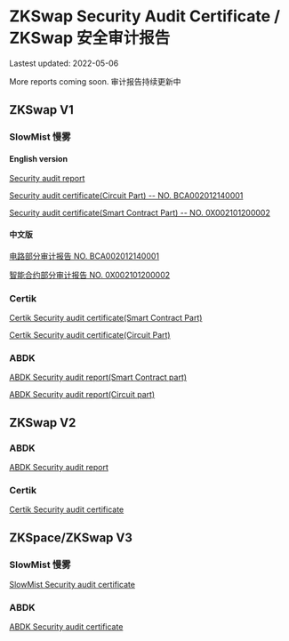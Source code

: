 # ZKSwap Security Audit Certificate / ZKSwap 安全审计报告

Lastest updated: 2022-05-06

More reports coming soon. 审计报告持续更新中

## ZKSwap V1

### SlowMist 慢雾

#### English version

[Security audit report](V1/SlowMist-ZKSwap-Security-Audit-Report.pdf)

[Security audit certificate(Circuit Part) -- NO. BCA002012140001](https://www.slowmist.com/en/security-audit-certificate.html?id=760b6758420b5ca81da27465411641fb5df7e77462aa31b4932fe4d75b88c270)

[Security audit certificate(Smart Contract Part) -- NO. 0X002101200002](https://www.slowmist.com/en/security-audit-certificate.html?id=cbbcb6d3113999c3042c79b79a633122e13060a2f0e6ecd2b1bc1e9a306dbbc4)

#### 中文版

[电路部分审计报告 NO. BCA002012140001](https://www.slowmist.com/security-audit-certificate.html?id=760b6758420b5ca81da27465411641fb5df7e77462aa31b4932fe4d75b88c270)

[智能合约部分审计报告 NO. 0X002101200002](https://www.slowmist.com/security-audit-certificate.html?id=cbbcb6d3113999c3042c79b79a633122e13060a2f0e6ecd2b1bc1e9a306dbbc4)

### Certik

[Certik Security audit certificate(Smart Contract Part)](V1/Certik-L2Labs-SmartContracts-03_02_2021.pdf)

[Certik Security audit certificate(Circuit Part)](V1/Certik-L2Labs-ZKSwap-Circuit-06_02_2021.pdf)

### ABDK

[ABDK Security audit report(Smart Contract part)](V1/ABDK__ZkSwap_Solidity_report.pdf)

[ABDK Security audit report(Circuit part)](V1/ABDK__ZkSwap_Circuit_report.pdf)


## ZKSwap V2

### ABDK

[ABDK Security audit report](V2/ABDK_ZKSwap_RustAndSolidity_v_2.pdf)

### Certik

[Certik Security audit certificate](https://www.certik.org/projects/zkswap)

## ZKSpace/ZKSwap V3

### SlowMist 慢雾

[SlowMist Security audit certificate](V3/SlowMist_Audit_Report_ZKSwap_V3.pdf)

### ABDK

[ABDK Security audit certificate](V3/ABDK_ZKSwap_V3_v_1_0.pdf)

